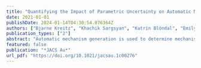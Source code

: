 ```yaml
---
title: "Quantifying the Impact of Parametric Uncertainty on Automatic Mechanism Generation for CO2 Hydrogenation on Ni(111)"
date: 2021-01-01
publishDate: 2024-01-14T04:30:54.076364Z
authors: ["Bjarne Kreitz", "Khachik Sargsyan", "Katrín Blöndal", "Emily J. Mazeau", "Richard H. West", "Gregor D. Wehinger", "Thomas Turek", "C. Franklin Goldsmith"]
publication_types: ["2"]
abstract: "Automatic mechanism generation is used to determine mechanisms for the CO2 hydrogenation on Ni(111) in a two-stage process while considering the correlated uncertainty in DFT-based energetic parameters systematically. In a coarse stage, all the possible chemistry is explored with gas-phase products down to the ppb level, while a refined stage discovers the core methanation submechanism. Five thousand unique mechanisms were generated, which contain minor perturbations in all parameters. Global uncertainty assessment, global sensitivity analysis, and degree of rate control analysis are performed to study the effect of this parametric uncertainty on the microkinetic model predictions. Comparison of the model predictions with experimental data on a Ni/SiO2 catalyst find a feasible set of microkinetic mechanisms within the correlated uncertainty space that are in quantitative agreement with the measured data, without relying on explicit parameter optimization. Global uncertainty and sensitivity analyses provide tools to determine the pathways and key factors that control the methanation activity within the parameter space. Together, these methods reveal that the degree of rate control approach can be misleading if parametric uncertainty is not considered. The procedure of considering uncertainties in the automated mechanism generation is not unique to CO2 methanation and can be easily extended to other challenging heterogeneously catalyzed reactions."
featured: false
publication: "*JACS Au*"
url_pdf: "https://doi.org/10.1021/jacsau.1c00276"
---
```


